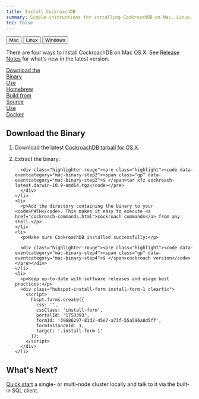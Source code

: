```yaml
---
title: Install CockroachDB
summary: Simple instructions for installing CockroachDB on Mac, Linux, or Windows.
toc: false
---
```


<script>
$(document).ready(function(){
    
    //detect os and display corresponding tab by default
    if (navigator.appVersion.indexOf("Mac")!=-1) { 
        $('#os-tabs').find('button').removeClass('current');
        $('#mac').addClass('current');
        toggleMac(); 
    }
    if (navigator.appVersion.indexOf("Linux")!=-1) { 
        $('#os-tabs').find('button').removeClass('current');
        $('#linux').addClass('current');
        toggleLinux(); 
    }
    if (navigator.appVersion.indexOf("Win")!=-1) { 
        $('#os-tabs').find('button').removeClass('current');
        $('#windows').addClass('current');
        toggleWindows(); 
    }

    var install_option = $('.install-option'), 
        install_button = $('.install-button');

    install_button.on('click', function(e){
      e.preventDefault();
      var hash = $(this).prop("hash");

      install_button.removeClass('current');
      $(this).addClass('current');
      install_option.hide();
      $(hash).show();

    });

    //handle click event for os-tab buttons
    $('#os-tabs').on('click', 'button', function(){
        $('#os-tabs').find('button').removeClass('current');
        $(this).addClass('current');

        if($(this).is('#mac')){ toggleMac(); }
        if($(this).is('#linux')){ toggleLinux(); }
        if($(this).is('#windows')){ toggleWindows(); }
    });

    function toggleMac(){
        $(".mac-button:first").trigger('click');
        $("#macinstall").show();
        $("#linuxinstall").hide();
        $("#windowsinstall").hide();
    }

    function toggleLinux(){
        $(".linux-button:first").trigger('click');
        $("#linuxinstall").show();
        $("#macinstall").hide();
        $("#windowsinstall").hide();
    }

    function toggleWindows(){
        $("#windowsinstall").show();
        $("#macinstall").hide();
        $("#linuxinstall").hide(); 
    }
});
</script>

<div id="os-tabs" class="clearfix">
    <button id="mac" class="current" data-eventcategory="buttonClick-doc-os" data-eventaction="mac">Mac</button>
    <button id="linux" data-eventcategory="buttonClick-doc-os" data-eventaction="linux">Linux</button>
    <button id="windows" data-eventcategory="buttonClick-doc-os" data-eventaction="windows">Windows</button>
</div>

<div id="macinstall">
<p>There are four ways to install CockroachDB on Mac OS X. See <a href="{{site.data.strings.version}}.html">Release Notes</a> for what's new in the latest version. </p>

<div id="mac-installs" class="clearfix">
<a href="#download-the-binary" class="install-button mac-button current" data-eventcategory="buttonClick-doc-install" data-eventaction="mac-binary">Download the <div class="c2a">Binary</div></a>
<a href="#use-homebrew" class="install-button mac-button" data-eventcategory="buttonClick-doc-install" data-eventaction="mac-homebrew">Use <div class="c2a">Homebrew</div></a>
<a href="#build-from-source" class="install-button mac-button" data-eventcategory="buttonClick-doc-install" data-eventaction="mac-source">Build from <div class="c2a">Source</div></a>
<a href="#use-docker" class="install-button mac-button" data-eventcategory="buttonClick-doc-install" data-eventaction="mac-docker">Use <div class="c2a">Docker</div></a>
</div>

<div id="download-the-binary" class="install-option">
<script charset="utf-8" type="text/javascript" src="//js.hsforms.net/forms/v2.js"></script>
  <h2>Download the Binary</h2>

  <ol>
    <li>
      <p>Download the latest <a href="https://d3a3ys8r4slo6p.cloudfront.net/cockroach-latest.darwin-10.9-amd64.tgz" data-eventcategory="mac-binary-step1">CockroachDB tarball for OS X</a>.</p>
    </li>
    <li>
      <p>Extract the binary:</p>

      <div class="highlighter-rouge"><pre class="highlight"><code data-eventcategory="mac-binary-step2"><span class="gp" data-eventcategory="mac-binary-step2">$ </span>tar xfz cockroach-latest.darwin-10.9-amd64.tgz</code></pre>
      </div>
    </li>
    <li>
      <p>Add the directory containing the binary to your <code>PATH</code>. This makes it easy to execute <a href="cockroach-commands.html">cockroach commands</a> from any shell.</p>
    </li>
    <li>
      <p>Make sure CockroachDB installed successfully:</p>
    
      <div class="highlighter-rouge"><pre class="highlight"><code data-eventcategory="mac-binary-step4"><span class="gp" data-eventcategory="mac-binary-step4">$ </span>cockroach version</code></pre></div>
    </li>
    <li>
      <p>Keep up-to-date with software releases and usage best practices:</p>
      <div class="hubspot-install-form install-form-1 clearfix">
        <script>
          hbspt.forms.create({ 
            css: '',
            cssClass: 'install-form',
            portalId: '1753393',
            formId: '39686297-81d2-45e7-a73f-55a596a8d5ff',
            formInstanceId: 1,
            target: '.install-form-1'
          });
        </script>
      </div>
    </li>
  </ol>
</div>

<div id="use-homebrew" class="install-option" style="display: none;">
  <h2>Use Homebrew</h2>

  <ol>
    <li>
      <p><a href="http://brew.sh/">Install Homebrew</a>.</p>
    </li>
    <li>
      <p>Run our brew recipe to get the CockroachDB code and build the binary:</p>

      <div class="highlighter-rouge"><pre class="highlight"><code data-eventcategory="mac-homebrew-step2"><span class="gp" data-eventcategory="mac-homebrew-step2">$ </span>brew install https://raw.githubusercontent.com/cockroachdb/cockroach/master/build/cockroach.rb</code></pre>
      </div>
    </li>
    <li>
      <p>Make sure CockroachDB installed successfully:</p>
    
      <div class="highlighter-rouge"><pre class="highlight"><code data-eventcategory="mac-homebrew-step3"><span class="gp" data-eventcategory="mac-homebrew-step3">$ </span>cockroach version</code></pre></div>
    </li>
    <li>
      <p>Keep up-to-date with software releases and usage best practices:</p>
      <div class="hubspot-install-form install-form-2 clearfix">
        <script>
          hbspt.forms.create({ 
            css: '',
            cssClass: 'install-form',
            portalId: '1753393',
            formId: '39686297-81d2-45e7-a73f-55a596a8d5ff',
            formInstanceId: 2,
            target: '.install-form-2'
          });
        </script>
      </div>
    </li>
  </ol>
</div>

<div id="build-from-source" class="install-option" style="display: none;">
<h2>Build from Source</h2>
<ol>
  <li>
    <p>Install the following prerequisites, as necessary:</p>

    <ul>
      <li>
        <p>A C++ compiler that supports C++11 (GCC 4.9+ and clang 3.6+ are known to work). On Mac OS X, Xcode should suffice.</p>
      </li>
      <li>
        <p>A <a href="http://golang.org/doc/code.html">Go environment</a> with a 64-bit version of Go 1.7.1. You can download the <a href="https://golang.org/dl/">Go binary</a> directly from the official site. Be sure to set the <code class="highlighter-rouge">$GOPATH</code> and <code class="highlighter-rouge">$PATH</code> environment variables as described <a href="https://golang.org/doc/code.html#GOPATH">here</a>.</p>
      </li>
      <li>
        <p>Git 1.8+</p>
      </li>
      <li>
        <p><a href="https://www.gnu.org/software/bash/">Bash</a></p>
      </li>
    </ul>
    <p>Note that at least 2GB of RAM is required to build from source. If you plan to run our test suite as well, you'll need closer to 4GB of RAM.</p>
  </li>
  <li>
    <p>Get the CockroachDB code:</p>

    <div class="highlighter-rouge"><pre class="highlight"><code data-eventcategory="mac-source-step2"><span class="gp" data-eventcategory="mac-source-step2">$ </span>go get -d github.com/cockroachdb/cockroach</code></pre></div>
  </li>
  <li>
    <p>Compile the CockroachDB binary:</p>

    <div class="highlighter-rouge"><pre class="highlight"><code data-eventcategory="mac-source-step3"><span class="gp" data-eventcategory="mac-source-step3">$ </span><span class="nb">cd</span> <span class="nv">$GOPATH</span>/src/github.com/cockroachdb/cockroach<br>$ git checkout {{site.data.strings.version}}<br><span class="gp">$ </span>make install</code></pre></div>

    <p>The first time you run <code class="highlighter-rouge">make install</code>, it can take awhile to download and install various dependencies.</p>

    <div class="bs-callout bs-callout-success">This step builds a binary for the latest beta release. To get access to <a href="develop-branch.html">features not yet included in a beta release</a>, you can build a binary from the <code>develop</code> branch instead. Simply leave out the <code>git checkout {{site.data.strings.version}}</code> step above.</div>
  </li>
  <li>
    <p>The <code class="highlighter-rouge">make install</code> command puts the binary in <code class="highlighter-rouge"><span class="nv">$GOPATH</span>/bin</code>. Add this directory to your <code class="highlighter-rouge">PATH</code>, if it isn't already there. This makes it easy to execute <a href="cockroach-commands.html">cockroach commands</a> from any shell.</p>
  </li>
  <li>
    <p>Make sure CockroachDB installed successfully:</p>

    <div class="highlighter-rouge"><pre class="highlight"><code data-eventcategory="mac-source-step5"><span class="gp" data-eventcategory="mac-source-step5">$ </span>cockroach version</code></pre></div>
  </li>
  <li>
    <p>Keep up-to-date with software releases and usage best practices:</p>
    <div class="hubspot-install-form install-form-3 clearfix">
      <script>
        hbspt.forms.create({ 
          css: '',
          cssClass: 'install-form',
          portalId: '1753393',
          formId: '39686297-81d2-45e7-a73f-55a596a8d5ff',
          formInstanceId: 3,
          target: '.install-form-3'
        });
      </script>
    </div>
  </li>
</ol>
</div>

<div id="use-docker" class="install-option" style="display: none;">
<h2>Use Docker</h2>

<ol>
  <li>
    <p>Install <a href="https://docs.docker.com/docker-for-mac/">Docker for Mac</a>.</p>
  </li>
  <li>
    <p>Confirm that the Docker daemon is running in the background:</p>

    <div class="highlighter-rouge"><pre class="highlight"><code>$ docker version</code></pre>
    </div>
    <p>If you don't see the server listed, start the <strong>Docker</strong> application.</p>
  </li>
  <li>
    <p>Pull the official CockroachDB image from <a href="https://hub.docker.com/r/cockroachdb/cockroach/" data-eventcategory="mac-docker-step3">Docker Hub</a>:</p>

    <div class="highlighter-rouge"><pre class="highlight"><code data-eventcategory="mac-docker-step3"><span class="gp" data-eventcategory="mac-docker-step3">$ </span>docker pull cockroachdb/cockroach:{{site.data.strings.version}}</code></pre>
    </div>
  </li>
  <li>
    <p>Make sure CockroachDB installed successfully:</p>

    <div class="highlighter-rouge"><pre class="highlight"><code data-eventcategory="mac-docker-step4"><span class="gp" data-eventcategory="mac-docker-step4">$ </span>docker run --rm cockroachdb/cockroach:{{site.data.strings.version}} version</code></pre></div>
  </li>
  <li>
    <p>Keep up-to-date with software releases and usage best practices:</p>
    <div class="hubspot-install-form install-form-4 clearfix">
      <script>
        hbspt.forms.create({ 
          css: '',
          cssClass: 'install-form',
          portalId: '1753393',
          formId: '39686297-81d2-45e7-a73f-55a596a8d5ff',
          formInstanceId: 4,
          target: '.install-form-4'
        });
      </script>
    </div>
  </li>
</ol>
</div>
</div>

<div id="linuxinstall" style="display: none;">
<p>There are three ways to install CockroachDB on Linux. See <a href="{{site.data.strings.version}}.html">Release Notes</a> for what's new in the latest version.</p>

<div id="linux-installs" class="clearfix">    
<a href="#download-the-binary-linux" class="install-button linux-button current" data-eventcategory="buttonClick-doc-install" data-eventaction="linux-binary" data-eventlabel="">Download the <div class="c2a">Binary</div></a>
<a href="#build-from-source-linux" class="install-button linux-button" data-eventcategory="buttonClick-doc-install" data-eventaction="linux-source">Build from <div class="c2a">Source</div></a>
<a href="#use-docker-linux" class="install-button linux-button" data-eventcategory="buttonClick-doc-install" data-eventaction="linux-docker">Use <div class="c2a">Docker</div></a>
</div>

<div id="download-the-binary-linux" class="install-option"> 
  <h2>Download the Binary</h2>

  <ol>
    <li>
      <p>Download the latest <a href="https://d3a3ys8r4slo6p.cloudfront.net/cockroach-latest.linux-amd64.tgz" data-eventcategory="linux-binary-step1">CockroachDB tarball for Linux</a>.</p>
    </li>
    <li>
      <p>Extract the binary:</p>

      <div class="highlighter-rouge"><pre class="highlight"><code data-eventcategory="linux-binary-step2"><span class="gp" data-eventcategory="linux-binary-step2">$ </span>tar xfz cockroach-latest.linux-amd64.tgz</code></pre>
      </div>
    </li>
    <li>
      <p>Add the directory containing the binary to your <code>PATH</code>. This makes it easy to execute <a href="cockroach-commands.html">cockroach commands</a> from any shell.</p>
    </li>
    <li>
      <p>Make sure CockroachDB installed successfully:</p>

      <div class="highlighter-rouge"><pre class="highlight"><code data-eventcategory="linux-binary-step3"><span class="gp" data-eventcategory="linux-binary-step3">$ </span>cockroach version</code></pre></div>
    </li>
    <li>
      <p>Keep up-to-date with software releases and usage best practices:</p>
      <div class="hubspot-install-form install-form-5 clearfix">
        <script>
          hbspt.forms.create({ 
            css: '',
            cssClass: 'install-form',
            portalId: '1753393',
            formId: '39686297-81d2-45e7-a73f-55a596a8d5ff',
            formInstanceId: 5,
            target: '.install-form-5'
          });
        </script>
      </div>
    </li>
  </ol>
</div>

<div id="build-from-source-linux" class="install-option" style="display: none;">
<h2>Build from Source</h2>
<ol>
  <li>
    <p>Install the following prerequisites, as necessary:</p>

    <ul>
      <li>
        <p>A C++ compiler that supports C++11 (GCC 4.9+ and clang 3.6+ are known to work).</p>
      </li>
      <li>
        <p>A <a href="http://golang.org/doc/code.html">Go environment</a> with a 64-bit version of Go 1.7.1. You can download the <a href="https://golang.org/dl/">Go binary</a> directly from the official site. Be sure to set the <code class="highlighter-rouge">$GOPATH</code> and <code class="highlighter-rouge">$PATH</code> environment variables as described <a href="https://golang.org/doc/code.html#GOPATH">here</a>.</p>
      </li>
      <li>
        <p>Git 1.8+</p>
      </li>
      <li>
        <p><a href="https://www.gnu.org/software/bash/">Bash</a></p>
      </li>
    </ul>
    <p>Note that at least 2GB of RAM is required to build from source. If you plan to run our test suite as well, you'll need closer to 4GB of RAM.</p>
  </li>
  <li>
    <p>Get the CockroachDB code:</p>

    <div class="highlighter-rouge"><pre class="highlight"><code data-eventcategory="linux-source-step2"><span class="gp" data-eventcategory="linux-source-step2">$ </span>go get -d github.com/cockroachdb/cockroach</code></pre></div>
  </li>
  <li>
    <p>Compile the CockroachDB binary:</p>

    <div class="highlighter-rouge"><pre class="highlight"><code data-eventcategory="linux-source-step3"><span class="gp" data-eventcategory="linux-source-step3">$ </span><span class="nb" data-eventcategory="linux-source-step3">cd</span> <span class="nv" data-eventcategory="linux-source-step3">$GOPATH</span>/src/github.com/cockroachdb/cockroach<br>$ git checkout {{site.data.strings.version}}<br><span class="gp">$ </span>make install</code></pre></div>

    <p>The first time you run <code class="highlighter-rouge">make install</code>, it can take awhile to download and install various dependencies.</p>

    <div class="bs-callout bs-callout-success">This step builds a binary for the latest beta release. To get access to <a href="develop-branch.html">features not yet included in a beta release</a>, you can build a binary from the <code>develop</code> branch instead. Simply leave out the <code>git checkout {{site.data.strings.version}}</code> step above.</div>
  </li>
  <li>
    <p>The <code class="highlighter-rouge">make install</code> command puts the binary in <code class="highlighter-rouge"><span class="nv">$GOPATH</span>/bin</code>. Add this directory to your <code class="highlighter-rouge">PATH</code>, if it isn't already there. This makes it easy to execute <a href="cockroach-commands.html">cockroach commands</a> from any shell.</p>
  </li>
  <li>
      <p>Make sure CockroachDB installed successfully:</p>

      <div class="highlighter-rouge"><pre class="highlight"><code data-eventcategory="linux-source-step5"><span class="gp" data-eventcategory="linux-source-step5">$ </span>cockroach version</code></pre></div>
  </li>
  <li>
      <p>Keep up-to-date with software releases and usage best practices:</p>
      <div class="hubspot-install-form install-form-6 clearfix">
        <script>
          hbspt.forms.create({ 
            css: '',
            cssClass: 'install-form',
            portalId: '1753393',
            formId: '39686297-81d2-45e7-a73f-55a596a8d5ff',
            formInstanceId: 6,
            target: '.install-form-6'
          });
        </script>
      </div>
    </li>
</ol>
</div>

<div id="use-docker-linux" class="install-option" style="display: none;">
<h2>Use Docker</h2>

<ol>
  <li>
    <p>Install <a href="https://docs.docker.com/engine/installation/linux/ubuntulinux/">Docker for Linux</a>.</p>
  </li>
  <li>
    <p>Confirm that the Docker daemon is running in the background:</p>

    <div class="highlighter-rouge"><pre class="highlight"><code>$ sudo docker version</code></pre>
    </div>
    <p>If you don't see the server listed, start the Docker daemon. </p>

    <div class="bs-callout bs-callout-info">On Linux, Docker needs sudo privileges.</div>
  </li>
  <li>
    <p>Pull the official CockroachDB image from <a href="https://hub.docker.com/r/cockroachdb/cockroach/" data-eventcategory="linux-docker-step3">Docker Hub</a>:</p>

    <div class="highlighter-rouge"><pre class="highlight"><code data-eventcategory="linux-docker-step3"><span class="gp" data-eventcategory="linux-docker-step3">$ </span>sudo docker pull cockroachdb/cockroach:{{site.data.strings.version}}</code></pre>
    </div>
  </li>
  <li>
      <p>Make sure CockroachDB installed successfully:</p>

      <div class="highlighter-rouge"><pre class="highlight"><code data-eventcategory="linux-docker-step4"><span class="gp" data-eventcategory="linux-docker-step4">$ </span>sudo docker run --rm cockroachdb/cockroach:{{site.data.strings.version}} version</code></pre></div>
  </li>
  <li>
    <p>Keep up-to-date with software releases and usage best practices:</p>
    <div class="hubspot-install-form install-form-7 clearfix">
      <script>
        hbspt.forms.create({ 
          css: '',
          cssClass: 'install-form',
          portalId: '1753393',
          formId: '39686297-81d2-45e7-a73f-55a596a8d5ff',
          formInstanceId: 7,
          target: '.install-form-7'
        });
      </script>
    </div>
  </li>
</ol>
</div>
</div>

<div id="windowsinstall" style="display: none;">
<p>At this time, it's possible to run CockroachDB on Windows only from within a Docker virtual environment. See <a href="{{site.data.strings.version}}.html">Release Notes</a> for what's new in the latest version of CockroachDB.</p>

<ol>
  <li>
    <p>Install <a href="https://docs.docker.com/docker-for-windows/">Docker for Windows</a>.</p>
  </li>
  <li>
    <p>Confirm that the Docker daemon is running in the background:</p>

    <div class="highlighter-rouge"><pre class="highlight"><code>$ docker version</code></pre>
    </div>
    <p>If you don't see the server listed, start the <strong>Docker</strong> application.</p>
  </li>
  <li>
    <p>Pull the official CockroachDB image from <a href="https://hub.docker.com/r/cockroachdb/cockroach/" data-eventcategory="win-docker-step3">Docker Hub</a>:</p>

    <div class="highlighter-rouge"><pre class="highlight"><code data-eventcategory="win-docker-step3"><span class="gp" data-eventcategory="win-docker-step3">$ </span>docker pull cockroachdb/cockroach:{{site.data.strings.version}}</code></pre>
    </div>
  </li>
  <li>
      <p>Make sure CockroachDB installed successfully:</p>

      <div class="highlighter-rouge"><pre class="highlight"><code data-eventcategory="win-docker-step4"><span class="gp" data-eventcategory="win-docker-step4">$ </span>docker run --rm cockroachdb/cockroach:{{site.data.strings.version}} version</code></pre></div>
  </li>
  <li>
    <p>Keep up-to-date with software releases and usage best practices:</p>
    <div class="hubspot-install-form install-form-8 clearfix">
      <script>
        hbspt.forms.create({ 
          css: '',
          cssClass: 'install-form',
          portalId: '1753393',
          formId: '39686297-81d2-45e7-a73f-55a596a8d5ff',
          formInstanceId: 8,
          target: '.install-form-8'
        });
      </script>
    </div>
  </li>
</ol>
</div>

<h2 id="whats-next">What's Next?</h2>

<p><a href="start-a-local-cluster.html">Quick start</a> a single- or multi-node cluster locally and talk to it via the built-in SQL client.</p>